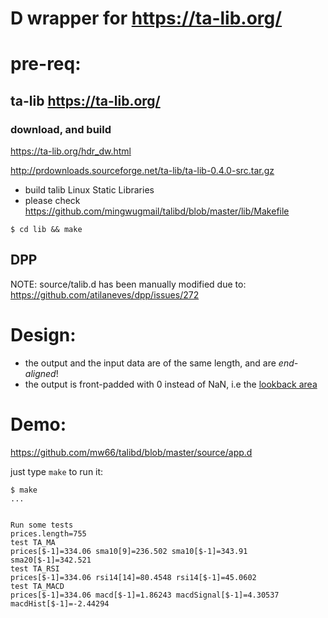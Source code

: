 

# D wrapper for https://ta-lib.org/

# pre-req:
## ta-lib https://ta-lib.org/
### download, and build

https://ta-lib.org/hdr_dw.html

http://prdownloads.sourceforge.net/ta-lib/ta-lib-0.4.0-src.tar.gz

* build talib Linux Static Libraries
* please check https://github.com/mingwugmail/talibd/blob/master/lib/Makefile
```
$ cd lib && make
```

## DPP
NOTE: source/talib.d has been manually modified due to: 
https://github.com/atilaneves/dpp/issues/272


# Design:

* the output and the input data are of the same length, and are *end-aligned*!
* the output is front-padded with 0 instead of NaN, i.e the [lookback area](https://www.ta-lib.org/d_api/d_api.html#Output%20Size)

# Demo:

https://github.com/mw66/talibd/blob/master/source/app.d

just type `make` to run it:
```
$ make
...


Run some tests
prices.length=755
test TA_MA
prices[$-1]=334.06 sma10[9]=236.502 sma10[$-1]=343.91 sma20[$-1]=342.521
test TA_RSI
prices[$-1]=334.06 rsi14[14]=80.4548 rsi14[$-1]=45.0602
test TA_MACD
prices[$-1]=334.06 macd[$-1]=1.86243 macdSignal[$-1]=4.30537 macdHist[$-1]=-2.44294

```
